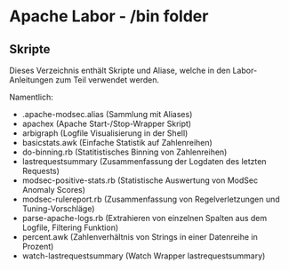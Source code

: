Apache Labor - /bin folder
==========================

## Skripte
Dieses Verzeichnis enthält Skripte und Aliase, welche in den Labor-Anleitungen zum Teil verwendet werden.

Namentlich:

   * .apache-modsec.alias (Sammlung mit Aliases)
   * apachex (Apache Start-/Stop-Wrapper Skript)
   * arbigraph (Logfile Visualisierung in der Shell)
   * basicstats.awk (Einfache Statistik auf Zahlenreihen)
   * do-binning.rb (Statitistisches Binning von Zahlenreihen)
   * lastrequestsummary (Zusammenfassung der Logdaten des letzten Requests)
   * modsec-positive-stats.rb (Statistische Auswertung von ModSec Anomaly Scores)
   * modsec-rulereport.rb (Zusammenfassung von Regelverletzungen und Tuning-Vorschläge)
   * parse-apache-logs.rb (Extrahieren von einzelnen Spalten aus dem Logfile, Filtering Funktion)
   * percent.awk (Zahlenverhältnis von Strings in einer Datenreihe in Prozent)
   * watch-lastrequestsummary (Watch Wrapper lastrequestsummary)

